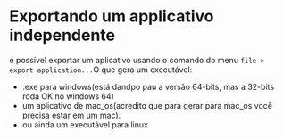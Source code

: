 #  Exportando um applicativo independente

é possível exportar um aplicativo usando o comando do menu `file > export application...`O que gera um executável:

- .exe para windows(está dandpo pau a versão 64-bits, mas a 32-bits roda OK no windows 64)
- um aplicativo de mac_os(acredito que para gerar para mac_os você precisa estar em um mac).
- ou ainda um executável para linux
